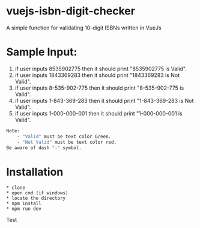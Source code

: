 # vuejs-isbn-digit-checker
A simple function for validating 10-digit ISBNs written in VueJs

# Sample Input: 
1. if user inputs 8535902775 then it should print "8535902775 is Valid".
2. if user inputs 1843369283 then it should print "1843369283 is Not Valid".
3. if user inputs 8-535-902-775 then it should print "8-535-902-775 is Valid".
4. if user inputs 1-843-369-283 then it should print "1-843-369-283 is Not Valid". 
5. if user inputs 1-000-000-001 then it should print "1-000-000-001 is Valid".

```sh
Note: 
	- "Valid" must be text color Green.
	- "Not Valid" must be text color red. 
Be aware of dash "-" symbol.
 ```

# Installation

```
* clone
* open cmd (if windows)
* locate the directory
* npm install
* npm run dev
```

Test
